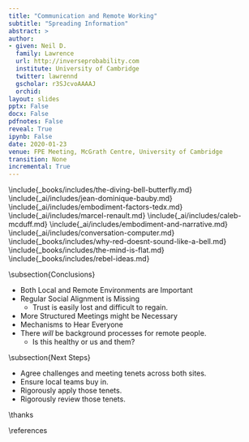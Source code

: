 ```yaml
---
title: "Communication and Remote Working"
subtitle: "Spreading Information"
abstract: >
author: 
- given: Neil D. 
  family: Lawrence 
  url: http://inverseprobability.com 
  institute: University of Cambridge
  twitter: lawrennd 
  gscholar: r3SJcvoAAAAJ 
  orchid: 
layout: slides
pptx: False
docx: False
pdfnotes: False
reveal: True
ipynb: False
date: 2020-01-23
venue: FPE Meeting, McGrath Centre, University of Cambridge
transition: None
incremental: True
---
```



\include{_books/includes/the-diving-bell-butterfly.md}
\include{_ai/includes/jean-dominique-bauby.md}
\include{_ai/includes/embodiment-factors-tedx.md}
\include{_ai/includes/marcel-renault.md}
\include{_ai/includes/caleb-mcduff.md}
\include{_ai/includes/embodiment-and-narrative.md}
\include{_ai/includes/conversation-computer.md}
\include{_books/includes/why-red-doesnt-sound-like-a-bell.md}
\include{_books/includes/the-mind-is-flat.md}
\include{_books/includes/rebel-ideas.md}

\subsection{Conclusions}

* Both Local and Remote Environments are Important
* Regular Social Alignment is Missing
  * Trust is easily lost and difficult to regain.
* More Structured Meetings might be Necessary
* Mechanisms to Hear Everyone
* There *will* be background processes for remote people.
  * Is this healthy or us and them?
  
\subsection{Next Steps}

* Agree challenges and meeting tenets across both sites.
* Ensure local teams buy in. 
* Rigorously apply those tenets.
* Rigorously review those tenets.

<!--locked in

conversation

kappenball

Mind is flat (who you are is determined by who is around you)-->

\thanks

\references
